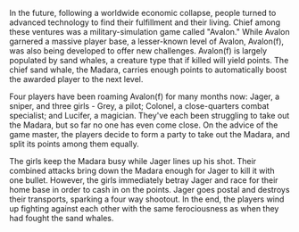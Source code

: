 <!-- Assault Girls (2009) -->

In the future, following a worldwide economic collapse, people turned to advanced technology to find their fulfillment and their living. Chief among these ventures was a military-simulation game called "Avalon." While Avalon garnered a massive player base, a lesser-known level of Avalon, Avalon(f), was also being developed to offer new challenges. Avalon(f) is largely populated by sand whales, a creature type that if killed will yield points. The chief sand whale, the Madara, carries enough points to automatically boost the awarded player to the next level.

Four players have been roaming Avalon(f) for many months now: Jager, a sniper, and three girls - Grey, a pilot; Colonel, a close-quarters combat specialist; and Lucifer, a magician. They've each been struggling to take out the Madara, but so far no one has even come close. On the advice of the game master, the players decide to form a party to take out the Madara, and split its points among them equally.

The girls keep the Madara busy while Jager lines up his shot. Their combined attacks bring down the Madara enough for Jager to kill it with one bullet. However, the girls immediately betray Jager and race for their home base in order to cash in on the points. Jager goes postal and destroys their transports, sparking a four way shootout. In the end, the players wind up fighting against each other with the same ferociousness as when they had fought the sand whales.